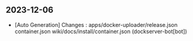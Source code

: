 
## 2023-12-06
 * [Auto Generation] Changes : apps/docker-uploader/release.json container.json wiki/docs/install/container.json (dockserver-bot[bot])
